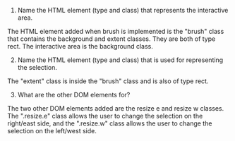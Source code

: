 1) Name the HTML element (type and class) that represents the interactive area.

The HTML element added when brush is implemented is the "brush" class that contains the background and extent classes. They are both of type rect. The interactive area is the background class. 

2) Name the HTML element (type and class) that is used for representing the selection.

The "extent" class is inside the "brush" class and is also of type rect. 

3) What are the other DOM elements for?

The two other DOM elements added are the resize e and resize w classes. The ".resize.e" class allows the user to change the selection on the right/east side, and the ".resize.w" class allows the user to change the selection on the left/west side. 
